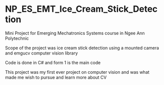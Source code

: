 # NP_ES_EMT_Ice_Cream_Stick_Detection
Mini Project for Emerging Mechatronics Systems course in Ngee Ann Polytechnic

Scope of the project was ice cream stick detection using a mounted camera and emgucv computer vision library

Code is done in C# and form 1 is the main code

This project was my first ever project on computer vision and was what made me wish to pursue and learn more about CV
